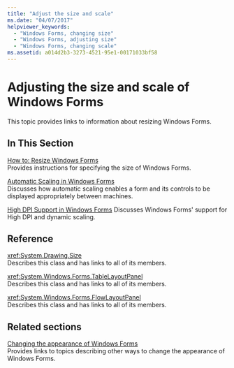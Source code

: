 ```yaml
---
title: "Adjust the size and scale"
ms.date: "04/07/2017"
helpviewer_keywords: 
  - "Windows Forms, changing size"
  - "Windows Forms, adjusting size"
  - "Windows Forms, changing scale"
ms.assetid: a014d2b3-3273-4521-95e1-00171033bf58
---
```

# Adjusting the size and scale of Windows Forms
This topic provides links to information about resizing Windows Forms.  
  
## In This Section  
 [How to: Resize Windows Forms](how-to-resize-windows-forms.md)  
 Provides instructions for specifying the size of Windows Forms.  
  
 [Automatic Scaling in Windows Forms](automatic-scaling-in-windows-forms.md)  
 Discusses how automatic scaling enables a form and its controls to be displayed appropriately between machines.  
  
 [High DPI Support in Windows Forms](high-dpi-support-in-windows-forms.md)
 Discusses Windows Forms' support for High DPI and dynamic scaling.
  
## Reference  
 <xref:System.Drawing.Size>  
 Describes this class and has links to all of its members.  
  
 <xref:System.Windows.Forms.TableLayoutPanel>  
 Describes this class and has links to all of its members.  
  
 <xref:System.Windows.Forms.FlowLayoutPanel>  
 Describes this class and has links to all of its members.  
  
## Related sections  
 [Changing the appearance of Windows Forms](changing-the-appearance-of-windows-forms.md)  
 Provides links to topics describing other ways to change the appearance of Windows Forms.
